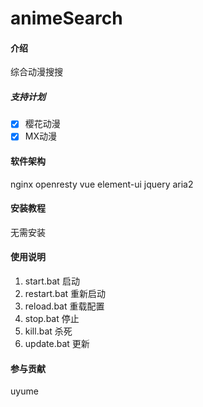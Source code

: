 # animeSearch

#### 介绍
综合动漫搜搜

##### 支持计划
- [x] 樱花动漫
- [x] MX动漫 

#### 软件架构
nginx
openresty
vue
element-ui
jquery
aria2


#### 安装教程

无需安装

#### 使用说明

1. start.bat 启动
2. restart.bat 重新启动
3. reload.bat 重载配置
4. stop.bat 停止
5. kill.bat 杀死
6. update.bat 更新

#### 参与贡献

uyume
